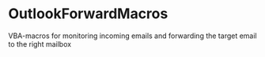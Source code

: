 # OutlookForwardMacros
VBA-macros for monitoring incoming emails and forwarding the target email to the right mailbox
